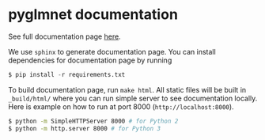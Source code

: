 # pyglmnet documentation

See full documentation page [here](http://pavanramkumar.github.io/pyglmnet/).

We use `sphinx` to generate documentation page.
You can install dependencies for documentation page by running

```python
$ pip install -r requirements.txt
```

To build documentation page, run `make html`. All static files will be built in
`_build/html/` where you can run simple server to see documentation locally.
Here is example on how to run at port 8000 (`http://localhost:8000`).

```bash
$ python -m SimpleHTTPServer 8000 # for Python 2
$ python -m http.server 8000 # for Python 3
```

